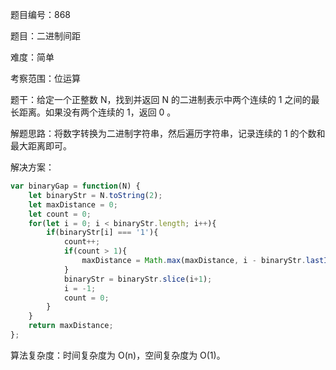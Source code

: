 题目编号：868

题目：二进制间距

难度：简单

考察范围：位运算

题干：给定一个正整数 N，找到并返回 N 的二进制表示中两个连续的 1 之间的最长距离。如果没有两个连续的 1，返回 0 。

解题思路：将数字转换为二进制字符串，然后遍历字符串，记录连续的 1 的个数和最大距离即可。

解决方案：

```javascript
var binaryGap = function(N) {
    let binaryStr = N.toString(2);
    let maxDistance = 0;
    let count = 0;
    for(let i = 0; i < binaryStr.length; i++){
        if(binaryStr[i] === '1'){
            count++;
            if(count > 1){
                maxDistance = Math.max(maxDistance, i - binaryStr.lastIndexOf('1') );
            }
            binaryStr = binaryStr.slice(i+1);
            i = -1;
            count = 0;
        }
    }
    return maxDistance;
};
```

算法复杂度：时间复杂度为 O(n)，空间复杂度为 O(1)。